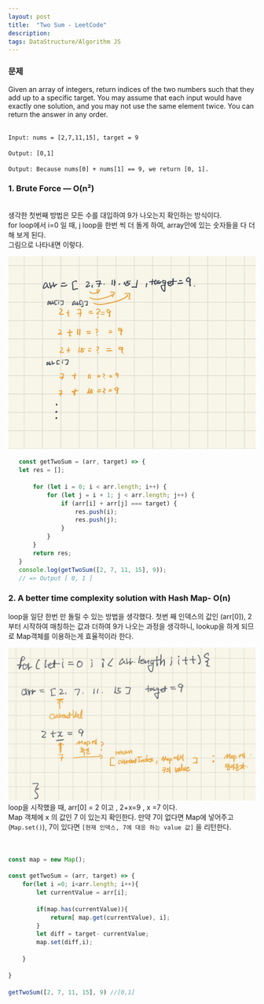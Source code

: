 ```yaml
---
layout: post
title:  "Two Sum - LeetCode"
description: 
tags: DataStructure/Algorithm JS
---
```


### 문제
Given an array of integers, return indices of the two numbers such that they add up to a specific target.
You may assume that each input would have exactly one solution, and you may not use the same element twice.
You can return the answer in any order.
```

Input: nums = [2,7,11,15], target = 9

Output: [0,1]

Output: Because nums[0] + nums[1] == 9, we return [0, 1].

```


### 1. Brute Force — O(n²)
\
생각한 첫번째 방법은 모든 수를 대입하여 9가 나오는지 확인하는 방식이다.\
for loop에서 i=0 일 때, j loop을 한번 씩 더 돌게 하여, array안에 있는 숫자들을 다 더해 보게 된다.\
그림으로 나타내면 이렇다.

![image](/assets/twosome.jpg)


 ```javascript
    const getTwoSum = (arr, target) => {
    let res = [];

        for (let i = 0; i < arr.length; i++) {
            for (let j = i + 1; j < arr.length; j++) {
                if (arr[i] + arr[j] === target) {
                    res.push(i);
                    res.push(j);
                }
            }
        }
        return res;
    }
    console.log(getTwoSum([2, 7, 11, 15], 9));
    // => Output [ 0, 1 ]

 ```


### 2. A better time complexity solution with Hash Map- O(n) 
loop을 일단 한번 만 돌릴 수 있는 방법을 생각했다. 
첫번 째 인덱스의 값인 (arr[0]), 2 부터 시작하여 매칭하는 값과 더하여 9가 나오는 과정을 생각하니, lookup을 하게 되므로 Map객체를 이용하는게 효율적이라 한다.

![image](/assets/twosum2.jpg)
loop을 시작했을 때, 
arr[0] = 2 이고 , 2+x=9 ,  x =7 이다.\
Map 객체에 x 의 값인 7 이 있는지 확인한다. 만약 7이 없다면 Map에 넣어주고 (`Map.set()`), 7이 있다면 
 `[현재 인덱스, 7에 대응 하는 value 값]` 을 리턴한다.
 
 

```javascript


const map = new Map();

const getTwoSum = (arr, target) => {
    for(let i =0; i<arr.length; i++){
        let currentValue = arr[i];

        if(map.has(currentValue)){
            return[ map.get(currentValue), i];
        }
        let diff = target- currentValue;
        map.set(diff,i);

    }

}

getTwoSum([2, 7, 11, 15], 9) //[0,1]
```



